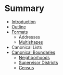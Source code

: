 # Summary

* [Introduction](README.md)
* [Outline](chapter1.md)
* [Formats](formats.md)
  * Addresses
  * [Multishapes](multishapes.md)
* Canonical Lists
* [Canonical Boundaries](boundaries/intro.md)
  * [Neighborhoods](boundaries/neighborhoods.md)
  * [Supervisor Districts](boundaries/supervisor_districts.md)
  * [Census](boundaries/census.md)

